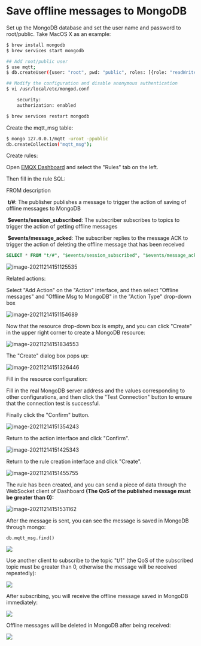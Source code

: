 # Save offline messages to MongoDB

Set up the MongoDB database and set the user name and password to root/public. Take MacOS X as an example:

```bash
$ brew install mongodb
$ brew services start mongodb

## Add root/public user
$ use mqtt;
$ db.createUser({user: "root", pwd: "public", roles: [{role: "readWrite", db: "mqtt"}]});

## Modify the configuration and disable anonymous authentication
$ vi /usr/local/etc/mongod.conf

    security:
    authorization: enabled

$ brew services restart mongodb
```

Create the mqtt_msg table:
```bash
$ mongo 127.0.0.1/mqtt -uroot -ppublic
db.createCollection("mqtt_msg");
```

Create rules:

Open [EMQX Dashboard](http://127.0.0.1:18083/#/rules) and select the "Rules" tab on the left.

Then fill in the rule SQL:

FROM description

​	**t/#**: The publisher publishes a message to trigger the action of saving of offline messages to MongoDB

​	**$events/session_subscribed**: The subscriber subscribes to topics to trigger  the action of getting offline messages

​	**$events/message_acked**: The subscriber replies to the message ACK to trigger the action of deleting the offline message that has been received

```sql
SELECT * FROM "t/#", "$events/session_subscribed", "$events/message_acked" WHERE topic =~ 't/#'
```

![image-20211214151125535](./assets/rule-engine/mongo_offline_msg_01.png)

Related actions:

Select "Add Action" on the "Action" interface, and then select "Offline messages" and "Offline Msg to MongoDB" in the "Action Type" drop-down box

![image-20211214151154689](./assets/rule-engine/mongo_offline_msg_02.png)

Now that the resource drop-down box is empty, and you can click "Create" in the upper right corner to create a MongoDB resource:

![image-20211214151834553](./assets/rule-engine/mongo_offline_msg_03.png)

The "Create" dialog box pops up:

![image-20211214151326446](./assets/rule-engine/mongo_offline_msg_04.png)

Fill in the resource configuration:

Fill in the real MongoDB server address and the values corresponding to other configurations, and then click the "Test Connection" button to ensure that the connection test is successful.

Finally click the "Confirm" button.

![image-20211214151354243](./assets/rule-engine/mongo_offline_msg_05.png)

Return to the action interface and click "Confirm".

![image-20211214151425343](./assets/rule-engine/mongo_offline_msg_06.png)

Return to the rule creation interface and click "Create".

![image-20211214151455755](./assets/rule-engine/mongo_offline_msg_07.png)

The rule has been created, and you can send a piece of data through the WebSocket client of Dashboard **(The QoS of the published message must be greater than 0):**

![image-20211214151531162](./assets/rule-engine/mongo_offline_msg_08.png)

After the message is sent, you can see the message is saved in MongoDB through mongo:

```
db.mqtt_msg.find()
```

![](./assets/rule-engine/mongo_offline_msg_09.png)

Use another client to subscribe to the topic "t/1" (the QoS of the subscribed topic must be greater than 0, otherwise the message will be received repeatedly):

![](./assets/rule-engine/mongo_offline_msg_10.png)

After subscribing, you will receive the offline message saved in MongoDB immediately:

![](./assets/rule-engine/mongo_offline_msg_11.png)

Offline messages will be deleted in MongoDB after being received:

![](./assets/rule-engine/mongo_offline_msg_12.png)
